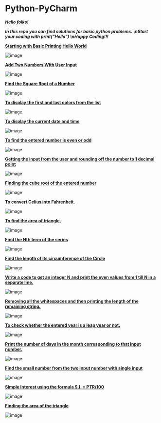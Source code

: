 # Python-PyCharm

***Hello folks!***

***In this repo you can find solutions for basic python problems.
\nStart your coding with print("Hello")
\nHappy Coding!!!***

[**Starting with Basic Printing Hello World**](https://github.com/vikramanks/Python_Basic_Problems/blob/main/Starting%20with%20Basic%20Printing%20Hello%20World)

![image](https://user-images.githubusercontent.com/88196747/130356335-f583edf9-2654-4e23-90e6-04f51c852a30.png)

[**Add Two Numbers With User Input**](https://github.com/vikramanks/Python_Basic_Problems/blob/main/Add%20Two%20Numbers%20With%20User%20Input)

![image](https://user-images.githubusercontent.com/88196747/130484230-794414b1-600b-40bd-99ab-bef87b9529e8.png)

[**Find the Square Root of a Number**](https://github.com/vikramanks/Python_Basic_Problems/blob/main/Find%20the%20Square%20Root%20of%20a%20number)

![image](https://user-images.githubusercontent.com/88196747/130652904-ea0cf7f2-df71-4fc0-856e-2e3e08bb06e3.png)

[**To display the first and last colors from the list**](https://github.com/vikramanks/Python_Basic_Problems/blob/main/To%20display%20the%20first%20and%20last%20colors%20of%20a%20list)

![image](https://user-images.githubusercontent.com/88196747/130794383-9e14becf-4f48-421b-ae90-7d2a58fce024.png)

[**To display the current date and time**](https://github.com/vikramanks/Python_Basic_Problems/blob/main/To%20display%20the%20current%20date%20and%20time)

![image](https://user-images.githubusercontent.com/88196747/131056391-b541601e-3e98-484c-84af-3c9b8fc32c78.png)

[**To find the entered number is even or odd**](https://github.com/vikramanks/Python_Basic_Problems/blob/main/To%20find%20the%20entered%20number%20is%20even%20or%20odd)

![image](https://user-images.githubusercontent.com/88196747/131219025-31ef4eeb-66eb-4a39-b56b-7d443ca93eca.png)

[**Getting the input from the user and rounding off the number to 1 decimal point**](https://github.com/vikramanks/Python_Basic_Problems/blob/main/Getting%20the%20input%20from%20the%20user%20and%20rounding%20off%20the%20number%20to%201%20decimal%20point)

![image](https://user-images.githubusercontent.com/88196747/131252705-25034733-25d1-4411-b49b-e4249e1ad7f5.png)

[**Finding the cube root of the entered number**](https://github.com/vikramanks/Python_Basic_Problems/blob/main/Finding%20the%20cube%20root%20of%20the%20entered%20number)

![image](https://user-images.githubusercontent.com/88196747/131338350-7b4b8df8-6f71-459d-8cdb-e628c51955d2.png)

[**To convert  Celius into Fahrenheit.**](https://github.com/vikramanks/Python_Basic_Problems/blob/main/To%20convert%20%20Celius%20into%20Fahrenheit.) 

![image](https://user-images.githubusercontent.com/88196747/131518094-f5132663-3225-4759-b80a-598f0ad09ae5.png)

[**To find the area of triangle.**](https://github.com/vikramanks/Python_Basic_Problems/blob/main/Finding%20the%20area%20of%20the%20triangle)


![image](https://user-images.githubusercontent.com/88196747/131676774-3e8d14b7-db74-4af4-8743-5c10d03ce095.png)

[**Find the Nth term of the series**](https://github.com/vikramanks/Python_Basic_Problems/blob/main/Find%20the%20Nth%20term%20of%20the%20series:)

![image](https://user-images.githubusercontent.com/88196747/131839311-b7165426-75ee-4755-99e9-f78f363a3469.png)

[**Find the length of its circumference of the Circle**](https://github.com/vikramanks/Python_Basic_Problems/blob/main/Find%20the%20length%20of%20its%20circumference%20of%20the%20Circle)

![image](https://user-images.githubusercontent.com/88196747/131956762-554be061-deec-427f-a839-0d94ff01d992.png)

[**Write a code to get an integer N and print the even values from 1 till N in a separate line.**](https://github.com/vikramanks/Python_Basic_Problems/blob/main/To%20print%20values%20from%201%20till%20N%20%20number%20in%20separate%20line)

![image](https://user-images.githubusercontent.com/88196747/132095032-902eac3c-c65c-4014-91c3-ebba33b3581c.png)

[**Removing all the whitespaces and then printing the length of the remaining string.**](https://github.com/vikramanks/Python_Basic_Problems/blob/main/Removing%20all%20the%20whitespaces%20and%20then%20printing%20the%20length%20of%20the%20remaining%20string)

![image](https://user-images.githubusercontent.com/88196747/132127518-33006bec-6cf4-4ca7-b110-656917b32608.png)

[**To check whether the entered year is a leap year or not.**](https://github.com/vikramanks/Python_Basic_Problems/blob/main/To%20check%20whether%20the%20entered%20year%20is%20a%20leap%20year%20or%20not)

![image](https://user-images.githubusercontent.com/88196747/132224573-0bed3ee3-9f32-491c-84d4-64d2a756baa1.png)

[**Print the number of days in the month corresponding to that input number.**](https://github.com/vikramanks/Python_Basic_Problems/blob/main/Print%20the%20number%20of%20days%20in%20the%20month%20corresponding%20to%20that%20input%20number.)

![image](https://user-images.githubusercontent.com/88196747/132329191-70a4e67a-3fa2-45d1-9132-bcb83698a170.png)

[**Find the small number from the two input number with single input**](https://github.com/vikramanks/Python_Basic_Problems/blob/main/Find%20the%20small%20number%20from%20the%20two%20input%20number%20with%20single%20input)

![image](https://user-images.githubusercontent.com/88196747/132509148-bcf392f8-f119-43fd-84f4-580429f5e6d5.png)

[**Simple Interest using the formula  S.I. = P*T*R/100**](https://github.com/vikramanks/Python_Basic_Problems/blob/main/Calculating%20Simple%20Interest)

![image](https://user-images.githubusercontent.com/88196747/132946345-067bcbfe-ff9e-442f-b47c-f63b52bd7fc6.png)

[**Finding the area of the triangle**](https://github.com/vikramanks/Python_Basic_Problems/blob/main/Finding%20the%20area%20of%20the%20triangle)

![image](https://user-images.githubusercontent.com/88196747/132986647-b44ee930-dde5-4b48-a8fa-6c142698bf5e.png)





